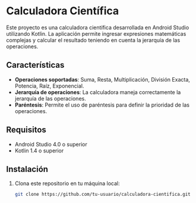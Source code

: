 # Calculadora Científica

Este proyecto es una calculadora científica desarrollada en Android Studio utilizando Kotlin. La aplicación permite ingresar expresiones matemáticas complejas y calcular el resultado teniendo en cuenta la jerarquía de las operaciones.

## Características

- **Operaciones soportadas**: Suma, Resta, Multiplicación, División Exacta, Potencia, Raíz, Exponencial.
- **Jerarquía de operaciones**: La calculadora maneja correctamente la jerarquía de las operaciones.
- **Paréntesis**: Permite el uso de paréntesis para definir la prioridad de las operaciones.

## Requisitos

- Android Studio 4.0 o superior
- Kotlin 1.4 o superior

## Instalación

1. Clona este repositorio en tu máquina local:
   
   ```bash
   git clone https://github.com/tu-usuario/calculadora-cientifica.git
   ```
